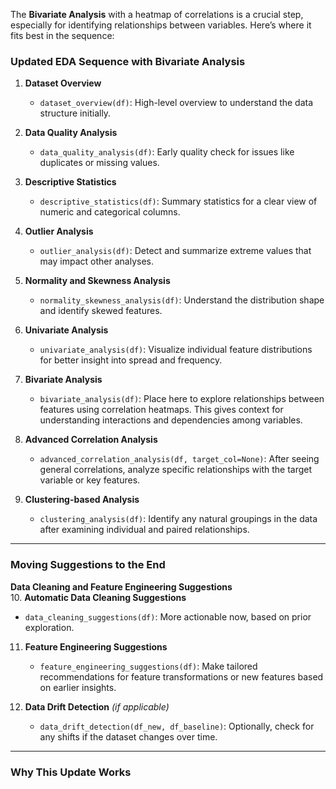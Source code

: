 The **Bivariate Analysis** with a heatmap of correlations is a crucial step, especially for identifying relationships between variables. Here’s where it fits best in the sequence:

### Updated EDA Sequence with Bivariate Analysis

1. **Dataset Overview**

   - `dataset_overview(df)`: High-level overview to understand the data structure initially.

2. **Data Quality Analysis**

   - `data_quality_analysis(df)`: Early quality check for issues like duplicates or missing values.

3. **Descriptive Statistics**

   - `descriptive_statistics(df)`: Summary statistics for a clear view of numeric and categorical columns.

4. **Outlier Analysis**

   - `outlier_analysis(df)`: Detect and summarize extreme values that may impact other analyses.

5. **Normality and Skewness Analysis**

   - `normality_skewness_analysis(df)`: Understand the distribution shape and identify skewed features.

6. **Univariate Analysis**

   - `univariate_analysis(df)`: Visualize individual feature distributions for better insight into spread and frequency.

7. **Bivariate Analysis**

   - `bivariate_analysis(df)`: Place here to explore relationships between features using correlation heatmaps. This gives context for understanding interactions and dependencies among variables.

8. **Advanced Correlation Analysis**

   - `advanced_correlation_analysis(df, target_col=None)`: After seeing general correlations, analyze specific relationships with the target variable or key features.

9. **Clustering-based Analysis**
   - `clustering_analysis(df)`: Identify any natural groupings in the data after examining individual and paired relationships.

---

### Moving Suggestions to the End

**Data Cleaning and Feature Engineering Suggestions**  
10. **Automatic Data Cleaning Suggestions**  
 - `data_cleaning_suggestions(df)`: More actionable now, based on prior exploration.

11. **Feature Engineering Suggestions**

    - `feature_engineering_suggestions(df)`: Make tailored recommendations for feature transformations or new features based on earlier insights.

12. **Data Drift Detection** _(if applicable)_
    - `data_drift_detection(df_new, df_baseline)`: Optionally, check for any shifts if the dataset changes over time.

---

### Why This Update Works
